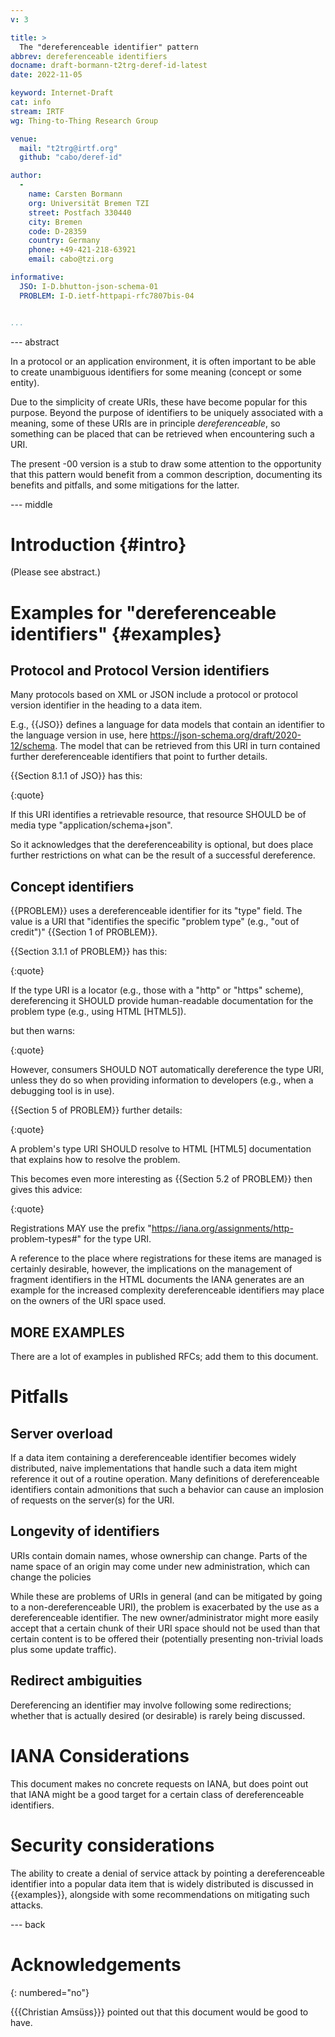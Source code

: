 ```yaml
---
v: 3

title: >
  The "dereferenceable identifier" pattern
abbrev: dereferenceable identifiers
docname: draft-bormann-t2trg-deref-id-latest
date: 2022-11-05

keyword: Internet-Draft
cat: info
stream: IRTF
wg: Thing-to-Thing Research Group

venue:
  mail: "t2trg@irtf.org"
  github: "cabo/deref-id"

author:
  -
    name: Carsten Bormann
    org: Universität Bremen TZI
    street: Postfach 330440
    city: Bremen
    code: D-28359
    country: Germany
    phone: +49-421-218-63921
    email: cabo@tzi.org

informative:
  JSO: I-D.bhutton-json-schema-01
  PROBLEM: I-D.ietf-httpapi-rfc7807bis-04


...
```


--- abstract

In a protocol or an application environment, it is often important to
be able to create unambiguous identifiers for some meaning (concept or
some entity).

Due to the simplicity of create URIs, these have become popular for
this purpose.
Beyond the purpose of identifiers to be uniquely associated with a
meaning, some of these URIs are in principle *dereferenceable*, so
something can be placed that can be retrieved when encountering such a
URI.

The present -00 version is a stub to draw some attention to the
opportunity that this pattern would benefit from a common description,
documenting its benefits and pitfalls, and some mitigations for the
latter.

--- middle

Introduction        {#intro}
============

(Please see abstract.)

Examples for "dereferenceable identifiers" {#examples}
======================

Protocol and Protocol Version identifiers
-----------------------------------------

Many protocols based on XML or JSON include a protocol or protocol
version identifier in the heading to a data item.

E.g., {{JSO}} defines a language for data models that contain an
identifier to the language version in use, here
https://json-schema.org/draft/2020-12/schema.
The model that can be retrieved from this URI in turn contained
further dereferenceable identifiers that point to further details.

{{Section 8.1.1 of JSO}} has this:

{:quote}
>
   If this URI identifies a retrievable resource, that resource SHOULD
   be of media type "application/schema+json".

So it acknowledges that the dereferenceability is optional, but does
place further restrictions on what can be the result of a successful
dereference.

Concept identifiers
-------------------

{{PROBLEM}} uses a dereferenceable identifier for its "type" field.
The value is a URI that "identifies the specific "problem type" (e.g.,
"out of credit")" {{Section 1 of PROBLEM}}.

{{Section 3.1.1 of PROBLEM}} has this:

{:quote}
>
   If the type URI is a locator (e.g., those with a "http" or "https"
   scheme), dereferencing it SHOULD provide human-readable documentation
   for the problem type (e.g., using HTML [HTML5]).

but then warns:

{:quote}
>
However, consumers
   SHOULD NOT automatically dereference the type URI, unless they do so
   when providing information to developers (e.g., when a debugging tool
   is in use).

{{Section 5 of PROBLEM}} further details:

{:quote}
>
   A problem's type URI SHOULD resolve to HTML [HTML5] documentation
   that explains how to resolve the problem.

This becomes even more interesting as {{Section 5.2 of PROBLEM}} then
gives this advice:

{:quote}
>
   Registrations MAY use the prefix "https://iana.org/assignments/http-
   problem-types#" for the type URI.

A reference to the place where registrations for these items are
managed is certainly desirable, however, the implications on the
management of fragment identifiers in the HTML documents the IANA
generates are an example for the increased complexity dereferenceable
identifiers may place on the owners of the URI space used.

MORE EXAMPLES
-------------

There are a lot of examples in published RFCs; add them to this document.

Pitfalls
========

Server overload
---------------

If a data item containing a dereferenceable identifier becomes widely
distributed, naive implementations that handle such a data item might
reference it out of a routine operation.
Many definitions of dereferenceable identifiers contain admonitions
that such a behavior can cause an implosion of requests on the
server(s) for the URI.

Longevity of identifiers
------------------------

URIs contain domain names, whose ownership can change.
Parts of the name space of an origin may come under new
administration, which can change the policies

While these are problems of URIs in general (and can be mitigated by
going to a non-dereferenceable URI), the problem is exacerbated by the
use as a dereferenceable identifier.  The new owner/administrator
might more easily accept that a certain chunk of their URI space
should not be used than that certain content is to be offered their
(potentially presenting non-trivial loads plus some update traffic).

Redirect ambiguities
--------------------

Dereferencing an identifier may involve following some redirections;
whether that is actually desired (or desirable) is rarely being
discussed.

IANA Considerations
==================

This document makes no concrete requests on IANA, but does point out
that IANA might be a good target for a certain class of
dereferenceable identifiers.

Security considerations
=======================

The ability to create a denial of service attack by pointing a
dereferenceable identifier into a popular data item that is widely
distributed is discussed in {{examples}}, alongside with some
recommendations on mitigating such attacks.

--- back

Acknowledgements
================
{: numbered="no"}

{{{Christian Amsüss}}} pointed out that this document would be good to have.

<!--  LocalWords:  dereference dereferenceability dereferenceable
 -->
